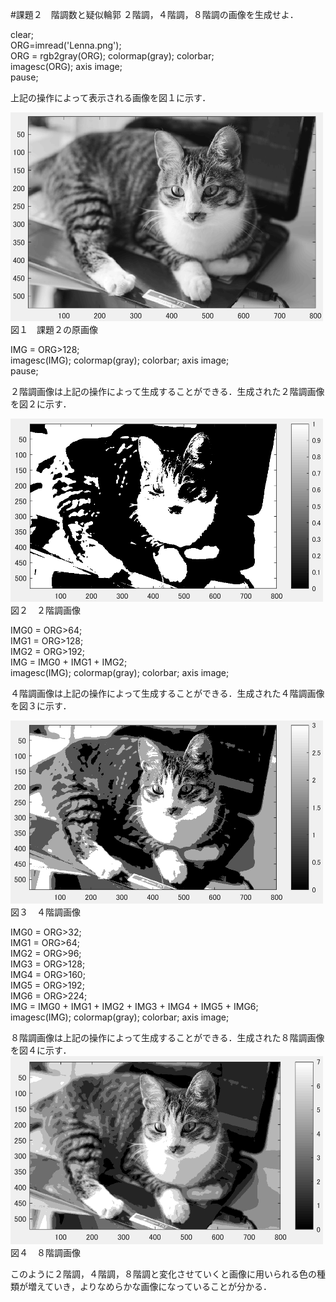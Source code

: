 #課題２　階調数と疑似輪郭
２階調，４階調，８階調の画像を生成せよ．

clear;   
ORG=imread('Lenna.png');   
ORG = rgb2gray(ORG); colormap(gray); colorbar;  
imagesc(ORG); axis image;   
pause;   

上記の操作によって表示される画像を図１に示す．

<img src="https://github.com/miyabi0529/15ec068_image_processing/blob/master/kadai2.1.PNG" width="500">
図１　課題２の原画像



IMG = ORG>128;  
imagesc(IMG); colormap(gray); colorbar;  axis image;  
pause;  

２階調画像は上記の操作によって生成することができる．生成された２階調画像を図２に示す．

<img src="https://github.com/miyabi0529/15ec068_image_processing/blob/master/kadai2.2.PNG" width="500">
図２　２階調画像



IMG0 = ORG>64;  
IMG1 = ORG>128;  
IMG2 = ORG>192;  
IMG = IMG0 + IMG1 + IMG2;  
imagesc(IMG); colormap(gray); colorbar;  axis image;  

４階調画像は上記の操作によって生成することができる．生成された４階調画像を図３に示す．

<img src="https://github.com/miyabi0529/15ec068_image_processing/blob/master/kadai2.3.PNG" width="500">
図３　４階調画像


IMG0 = ORG>32;  
IMG1 = ORG>64;  
IMG2 = ORG>96;  
IMG3 = ORG>128;  
IMG4 = ORG>160;  
IMG5 = ORG>192;  
IMG6 = ORG>224;  
IMG = IMG0 + IMG1 + IMG2 + IMG3 + IMG4 + IMG5 + IMG6;  
imagesc(IMG); colormap(gray); colorbar;  axis image;  

８階調画像は上記の操作によって生成することができる．生成された８階調画像を図４に示す．
<img src="https://github.com/miyabi0529/15ec068_image_processing/blob/master/kadai2.4.PNG" width="500">  
図４　８階調画像


このように２階調，４階調，８階調と変化させていくと画像に用いられる色の種類が増えていき，よりなめらかな画像になっていることが分かる．
